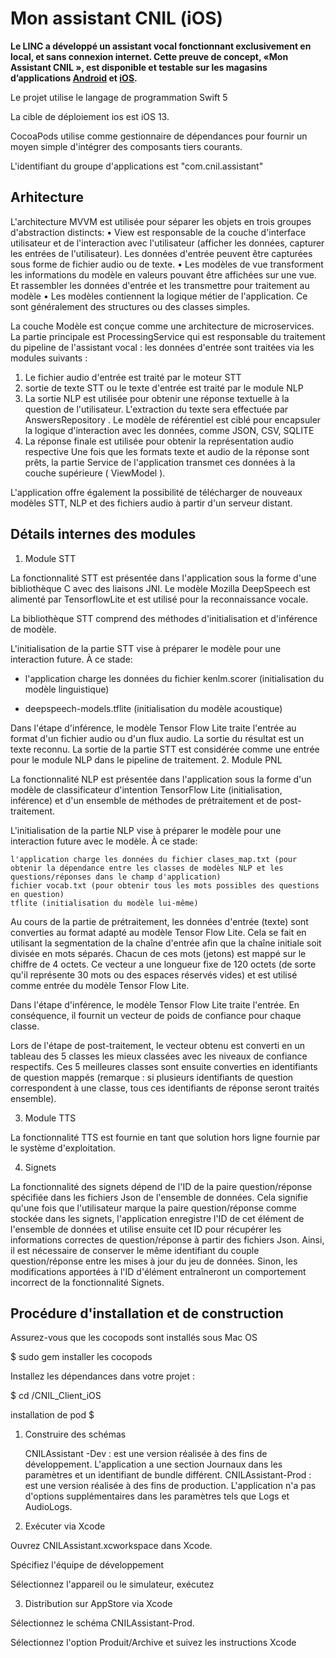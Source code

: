 Mon assistant CNIL (iOS)
===

**Le LINC a développé un assistant vocal fonctionnant exclusivement en local, et sans connexion internet. Cette preuve de concept, «Mon Assistant CNIL », est disponible et testable sur les magasins d’applications [Android](https://play.google.com/store/apps/details?id=com.cnil.assistant) et [iOS](https://apps.apple.com/sk/app/mon-assistant-cnil/id1642545555).**

Le projet utilise le langage de programmation Swift 5

La cible de déploiement ios est iOS 13.

CocoaPods utilise comme gestionnaire de dépendances pour fournir un moyen simple d'intégrer des composants tiers courants.

L'identifiant du groupe d'applications est "com.cnil.assistant"

## Arhitecture
L'architecture MVVM est utilisée pour séparer les objets en trois groupes d'abstraction distincts:
•	View est responsable de la couche d'interface utilisateur et de l'interaction avec l'utilisateur (afficher les données, capturer les entrées de l'utilisateur). Les données d'entrée peuvent être capturées sous forme de fichier audio ou de texte.
•	Les modèles de vue transforment les informations du modèle en valeurs pouvant être affichées sur une vue. Et rassembler les données d'entrée et les transmettre pour traitement au modèle
•	Les modèles contiennent la logique métier de l'application. Ce sont généralement des structures ou des classes simples.


La couche Modèle est conçue comme une architecture de microservices. La partie principale est ProcessingService qui est responsable du traitement du pipeline de l'assistant vocal : les données d'entrée sont traitées via les modules suivants :
1.	Le fichier audio d'entrée est traité par le moteur STT 
2.	sortie de texte STT  ou le texte d'entrée est traité par le module NLP 
3.	La sortie NLP est utilisée pour obtenir une réponse textuelle à la question de l'utilisateur. L'extraction du texte sera effectuée par AnswersRepository . Le modèle de référentiel est ciblé pour encapsuler la logique d'interaction avec les données, comme JSON, CSV, SQLITE
4.	La réponse finale est utilisée pour obtenir la représentation audio respective 
Une fois que les formats texte et audio de la réponse sont prêts, la partie Service de l'application transmet ces données à la couche supérieure ( ViewModel ).

L'application offre également la possibilité de télécharger de nouveaux modèles STT, NLP et des fichiers audio à partir d'un serveur distant. 

## Détails internes des modules

1. Module STT

La fonctionnalité STT est présentée dans l'application sous la forme d'une bibliothèque C avec des liaisons JNI. Le modèle Mozilla DeepSpeech est alimenté par TensorflowLite et est utilisé pour la reconnaissance vocale.

La bibliothèque STT comprend des méthodes d'initialisation et d'inférence de modèle.

L'initialisation de la partie STT vise à préparer le modèle pour une interaction future. À ce stade:

* l'application charge les données du fichier kenlm.scorer (initialisation du modèle linguistique)

* deepspeech-models.tflite (initialisation du modèle acoustique)

Dans l'étape d'inférence, le modèle Tensor Flow Lite traite l'entrée au format d'un fichier audio ou d'un flux audio. La sortie du résultat est un texte reconnu. La sortie de la partie STT est considérée comme une entrée pour le module NLP dans le pipeline de traitement.
2. Module PNL

La fonctionnalité NLP est présentée dans l'application sous la forme d'un modèle de classificateur d'intention TensorFlow Lite (initialisation, inférence) et d'un ensemble de méthodes de prétraitement et de post-traitement.

L'initialisation de la partie NLP vise à préparer le modèle pour une interaction future avec le modèle. À ce stade:

    l'application charge les données du fichier clases_map.txt (pour obtenir la dépendance entre les classes de modèles NLP et les questions/réponses dans le champ d'application)
    fichier vocab.txt (pour obtenir tous les mots possibles des questions en question)
    tflite (initialisation du modèle lui-même)

Au cours de la partie de prétraitement, les données d'entrée (texte) sont converties au format adapté au modèle Tensor Flow Lite. Cela se fait en utilisant la segmentation de la chaîne d'entrée afin que la chaîne initiale soit divisée en mots séparés. Chacun de ces mots (jetons) est mappé sur le chiffre de 4 octets. Ce vecteur a une longueur fixe de 120 octets (de sorte qu'il représente 30 mots ou des espaces réservés vides) et est utilisé comme entrée du modèle Tensor Flow Lite.

Dans l'étape d'inférence, le modèle Tensor Flow Lite traite l'entrée. En conséquence, il fournit un vecteur de poids de confiance pour chaque classe.

Lors de l'étape de post-traitement, le vecteur obtenu est converti en un tableau des 5 classes les mieux classées avec les niveaux de confiance respectifs. Ces 5 meilleures classes sont ensuite converties en identifiants de question mappés (remarque : si plusieurs identifiants de question correspondent à une classe, tous ces identifiants de réponse seront traités ensemble).

3. Module TTS

La fonctionnalité TTS est fournie en tant que solution hors ligne fournie par le système d'exploitation.

4. Signets

La fonctionnalité des signets dépend de l'ID de la paire question/réponse spécifiée dans les fichiers Json de l'ensemble de données. Cela signifie qu'une fois que l'utilisateur marque la paire question/réponse comme stockée dans les signets, l'application enregistre l'ID de cet élément de l'ensemble de données et utilise ensuite cet ID pour récupérer les informations correctes de question/réponse à partir des fichiers Json. Ainsi, il est nécessaire de conserver le même identifiant du couple question/réponse entre les mises à jour du jeu de données. Sinon, les modifications apportées à l'ID d'élément entraîneront un comportement incorrect de la fonctionnalité Signets.

## Procédure d'installation et de construction
Assurez-vous que les cocopods sont installés sous Mac OS

$ sudo gem installer les cocopods

Installez les dépendances dans votre projet :

$ cd <Localisation du Projet>/CNIL_Client_iOS

installation de pod $
1. Construire des schémas

    CNILAssistant -Dev : est une version réalisée à des fins de développement. L'application a une section Journaux dans les paramètres et un identifiant de bundle différent.
    CNILAssistant-Prod : est une version réalisée à des fins de production. L'application n'a pas d'options supplémentaires dans les paramètres tels que Logs et AudioLogs.

2. Exécuter via Xcode

Ouvrez CNILAssistant.xcworkspace dans Xcode.

Spécifiez l'équipe de développement

Sélectionnez l'appareil ou le simulateur, exécutez

3. Distribution sur AppStore via Xcode

Sélectionnez le schéma CNILAssistant-Prod.

Sélectionnez l'option Produit/Archive et suivez les instructions Xcode